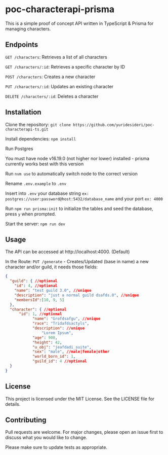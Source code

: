 # poc-characterapi-prisma

This is a simple proof of concept API written in TypeScript & Prisma for managing characters.

## Endpoints
  `GET /characters`: Retrieves a list of all characters
  
  `GET /characters/:id`: Retrieves a specific character by ID
  
  `POST /characters`: Creates a new character
  
  `PUT /characters/:id`: Updates an existing character
  
  `DELETE /characters/:id`: Deletes a character
  
## Installation
Clone the repository: ```git clone https://github.com/yuridesideri/poc-characterapi-ts.git```

Install dependencies: ```npm install```

Run Postgres

You must have node v16.19.0 (not higher nor lower) installed - prisma currently works best with this version

Run `nvm use` to automatically switch node to the correct version

Rename `.env.example` to `.env`

Insert into `.env` your database string `ex: postgres://user:password@host:5432/database_name` and your port `ex: 4000`

Run `npm run prisma:init` to initialize the tables and seed the database, press `y` when prompted.

Start the server: ```npm run dev```
## Usage
The API can be accessed at http://localhost:4000. (Default)

In the Route: `PUT /generate` - Creates/Updated (base in name) a new character and/or guild, it needs those fields:
```json
{
  "guild": { //optional
    "id": 4, //optional
    "name": "test guild 3.0", //unique
    "description": "just a normal guild dsafds.0", //unique
    "membersId":[10, 9, 5]
  },
  "character": { //optional
      "id": 1, //optional
			"name": "Grofdsafgu", //unique
			"race": "Tridafdsactyls",
			"description": //unique
				"Lorem Ipsum", 
			"age": 900,
			"height": 42,
			"u_obj": "jeafdadi_suite",
			"sex": "male", //male|female|other
			"world_born_id": 1,
			"guild_id": 4 //optional
  }
}
```
## License
This project is licensed under the MIT License. See the LICENSE file for details.

## Contributing
Pull requests are welcome. For major changes, please open an issue first to discuss what you would like to change.

Please make sure to update tests as appropriate.
